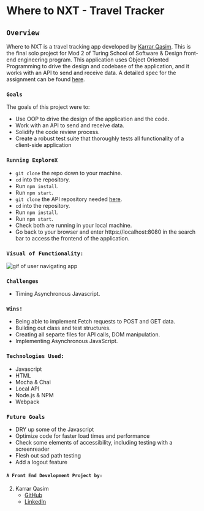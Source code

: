 # Where to NXT - Travel Tracker

## `Overview`

Where to NXT is a travel tracking app developed by [Karrar Qasim](https://github.com/KarrarQ). This is the final solo project for Mod 2 of Turing School of Software & Design front-end engineering program. This application uses Object Oriented Programming to drive the design and codebase of the application, and it works with an API to send and receive data. A detailed spec for the assignment can be found [here](https://frontend.turing.edu/projects/travel-tracker.html).

### `Goals`
The goals of this project were to:
- Use OOP to drive the design of the application and the code.
- Work with an API to send and receive data.
- Solidify the code review process.
- Create a robust test suite that thoroughly tests all functionality of a client-side application

### `Running ExploreX`
- `git clone` the repo down to your machine.
- `cd` into the repository.
- Run `npm install`.
- Run `npm start`.
- `git clone` the API repository needed [here](https://github.com/turingschool-examples/travel-tracker-api).
- `cd` into the repository.
- Run `npm install`.
- Run `npm start`.
- Check both are running in your local machine. 
- Go back to your browser and enter https://localhost:8080 in the search bar to access the frontend of the application.

### `Visual of Functionality:`
![gif of user navigating app](https://media.giphy.com/media/b2GrKVtd4elR1IH4pc/giphy.gif)

### `Challenges`
- Timing Asynchronous Javascript.

 ### `Wins!`
 - Being able to implement Fetch requests to POST and GET data.
 - Building out class and test structures.
 - Creating all separte files for API calls, DOM manipulation.
 - Implementing Asynchronous JavaScript.

### `Technologies Used:`
- Javascript
- HTML
- Mocha & Chai
- Local API
- Node.js & NPM
- Webpack

### `Future Goals`
- DRY up some of the Javascript
- Optimize code for faster load times and performance
- Check some elements of accessibility, including testing with a screenreader
- Flesh out sad path testing
- Add a logout feature

#### `A Front End Development Project by:`
2. Karrar Qasim
    * [GitHub](https://github.com/KarrarQ)
    * [LinkedIn](https://www.linkedin.com/in/karrar-qasim-b6307024b/)

